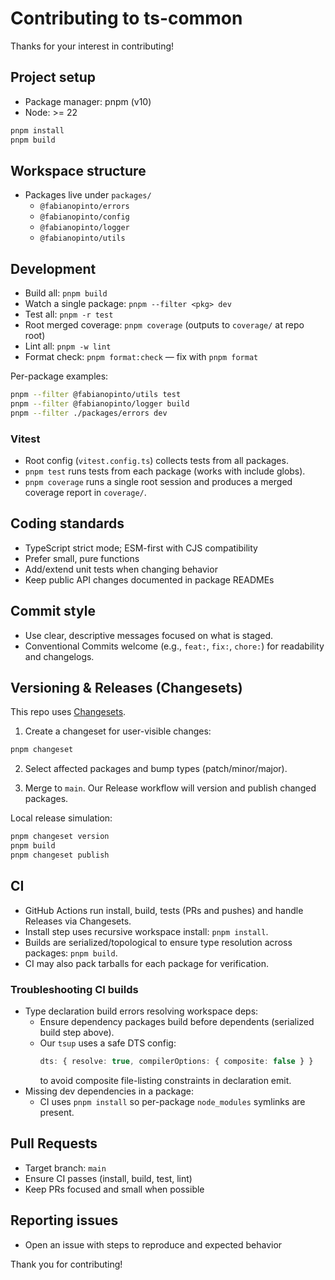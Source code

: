# Contributing to ts-common

Thanks for your interest in contributing!

## Project setup

- Package manager: pnpm (v10)
- Node: >= 22

```bash
pnpm install
pnpm build
```

## Workspace structure

- Packages live under `packages/`
  - `@fabianopinto/errors`
  - `@fabianopinto/config`
  - `@fabianopinto/logger`
  - `@fabianopinto/utils`

## Development

- Build all: `pnpm build`
- Watch a single package: `pnpm --filter <pkg> dev`
- Test all: `pnpm -r test`
- Root merged coverage: `pnpm coverage` (outputs to `coverage/` at repo root)
- Lint all: `pnpm -w lint`
- Format check: `pnpm format:check` — fix with `pnpm format`

Per-package examples:

```bash
pnpm --filter @fabianopinto/utils test
pnpm --filter @fabianopinto/logger build
pnpm --filter ./packages/errors dev
```

### Vitest

- Root config (`vitest.config.ts`) collects tests from all packages.
- `pnpm test` runs tests from each package (works with include globs).
- `pnpm coverage` runs a single root session and produces a merged coverage report in `coverage/`.

## Coding standards

- TypeScript strict mode; ESM-first with CJS compatibility
- Prefer small, pure functions
- Add/extend unit tests when changing behavior
- Keep public API changes documented in package READMEs

## Commit style

- Use clear, descriptive messages focused on what is staged.
- Conventional Commits welcome (e.g., `feat:`, `fix:`, `chore:`) for readability and changelogs.

## Versioning & Releases (Changesets)

This repo uses [Changesets](https://github.com/changesets/changesets).

1) Create a changeset for user-visible changes:

```bash
pnpm changeset
```

2) Select affected packages and bump types (patch/minor/major).

3) Merge to `main`. Our Release workflow will version and publish changed packages.

Local release simulation:

```bash
pnpm changeset version
pnpm build
pnpm changeset publish
```

## CI

- GitHub Actions run install, build, tests (PRs and pushes) and handle Releases via Changesets.
- Install step uses recursive workspace install: `pnpm install`.
- Builds are serialized/topological to ensure type resolution across packages: `pnpm build`.
- CI may also pack tarballs for each package for verification.

### Troubleshooting CI builds

- Type declaration build errors resolving workspace deps:
  - Ensure dependency packages build before dependents (serialized build step above).
  - Our `tsup` uses a safe DTS config:
    ```ts
    dts: { resolve: true, compilerOptions: { composite: false } }
    ```
    to avoid composite file-listing constraints in declaration emit.
- Missing dev dependencies in a package:
  - CI uses `pnpm install` so per-package `node_modules` symlinks are present.

## Pull Requests

- Target branch: `main`
- Ensure CI passes (install, build, test, lint)
- Keep PRs focused and small when possible

## Reporting issues

- Open an issue with steps to reproduce and expected behavior

Thank you for contributing!
